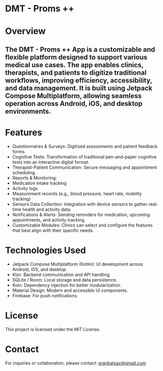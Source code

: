 # DMT - Proms ++

# Overview

## The DMT - Proms ++ App is a customizable and flexible platform designed to support various medical use cases. The app enables clinics, therapists, and patients to digitize traditional workflows, improving efficiency, accessibility, and data management. It is built using Jetpack Compose Multiplatform, allowing seamless operation across Android, iOS, and desktop environments.

# Features
- Questionnaires & Surveys: Digitized assessments and patient feedback forms.
- Cognitive Tests: Transformation of traditional pen-and-paper cognitive tests into an interactive digital format.
- Therapist-Patient Communication: Secure messaging and appointment scheduling.
- Reports & Monitoring:
- Medication intake tracking
- Activity logs
- Measurement records (e.g., blood pressure, heart rate, mobility tracking)
- Sensors Data Collection: Integration with device sensors to gather real-time health and activity data.
- Notifications & Alerts: Sending reminders for medication, upcoming appointments, and activity tracking.
- Customizable Modules: Clinics can select and configure the features that best align with their specific needs.

# Technologies Used
- Jetpack Compose Multiplatform (Kotlin): UI development across Android, iOS, and desktop.
- Ktor: Backend communication and API handling.
- SQLite / Room: Local storage and data persistence.
- Koin: Dependency injection for better modularization.
- Material Design: Modern and accessible UI components.
- Firebase: For push notifications.

# License
This project is licensed under the MIT License.

# Contact
For inquiries or collaboration, please contact: erankatsav@gmail.com
